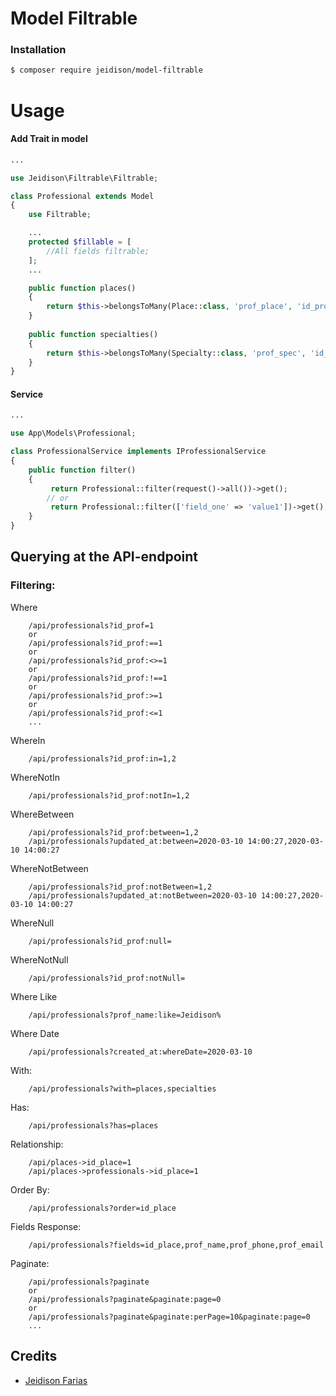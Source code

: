 # Model Filtrable

### Installation

```bash
$ composer require jeidison/model-filtrable
```
# Usage

#### Add Trait in model


```php
...

use Jeidison\Filtrable\Filtrable;

class Professional extends Model
{
    use Filtrable;

    ...
    protected $fillable = [
        //All fields filtrable;
    ];
    ...

    public function places()
    {
        return $this->belongsToMany(Place::class, 'prof_place', 'id_prof', 'id_place');
    }
    
    public function specialties()
    {
        return $this->belongsToMany(Specialty::class, 'prof_spec', 'id_prof', 'id_spec');
    }
}
```

#### Service

```php
...

use App\Models\Professional;

class ProfessionalService implements IProfessionalService
{
    public function filter()
    {
         return Professional::filter(request()->all())->get(); 
        // or
         return Professional::filter(['field_one' => 'value1'])->get();     
    }
}
```

## Querying at the API-endpoint

### Filtering:

Where
```
    /api/professionals?id_prof=1
    or
    /api/professionals?id_prof:==1
    or
    /api/professionals?id_prof:<>=1
    or
    /api/professionals?id_prof:!==1
    or
    /api/professionals?id_prof:>=1
    or
    /api/professionals?id_prof:<=1
    ...
```

WhereIn
```
    /api/professionals?id_prof:in=1,2
```

WhereNotIn
```
    /api/professionals?id_prof:notIn=1,2
```

WhereBetween
```
    /api/professionals?id_prof:between=1,2
    /api/professionals?updated_at:between=2020-03-10 14:00:27,2020-03-10 14:00:27
```

WhereNotBetween
```
    /api/professionals?id_prof:notBetween=1,2
    /api/professionals?updated_at:notBetween=2020-03-10 14:00:27,2020-03-10 14:00:27
```

WhereNull
```
    /api/professionals?id_prof:null=
```

WhereNotNull
```
    /api/professionals?id_prof:notNull=
```

Where Like
```
    /api/professionals?prof_name:like=Jeidison%
```

Where Date
```
    /api/professionals?created_at:whereDate=2020-03-10
```

With:
```
    /api/professionals?with=places,specialties
```

Has:
```
    /api/professionals?has=places
```

Relationship:
```
    /api/places->id_place=1
    /api/places->professionals->id_place=1
```

Order By:
```
    /api/professionals?order=id_place
```

Fields Response:
```
    /api/professionals?fields=id_place,prof_name,prof_phone,prof_email
```

Paginate:
```
    /api/professionals?paginate
    or
    /api/professionals?paginate&paginate:page=0
    or
    /api/professionals?paginate&paginate:perPage=10&paginate:page=0
    ...
```

## Credits
- [Jeidison Farias](https://github.com/jeidison)
